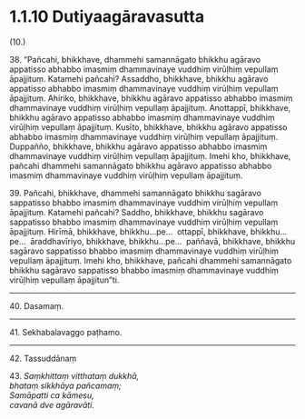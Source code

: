 

# 1.1.10 Dutiyaagāravasutta




(10.)

38\. “Pañcahi, bhikkhave, dhammehi samannāgato bhikkhu agāravo appatisso abhabbo imasmiṃ dhammavinaye vuddhiṃ virūḷhiṃ vepullaṃ āpajjituṃ. Katamehi pañcahi? Assaddho, bhikkhave, bhikkhu agāravo appatisso abhabbo imasmiṃ dhammavinaye vuddhiṃ virūḷhiṃ vepullaṃ āpajjituṃ. Ahiriko, bhikkhave, bhikkhu agāravo appatisso abhabbo imasmiṃ dhammavinaye vuddhiṃ virūḷhiṃ vepullaṃ āpajjituṃ. Anottappī, bhikkhave, bhikkhu agāravo appatisso abhabbo imasmiṃ dhammavinaye vuddhiṃ virūḷhiṃ vepullaṃ āpajjituṃ. Kusīto, bhikkhave, bhikkhu agāravo appatisso abhabbo imasmiṃ dhammavinaye vuddhiṃ virūḷhiṃ vepullaṃ āpajjituṃ. Duppañño, bhikkhave, bhikkhu agāravo appatisso abhabbo imasmiṃ dhammavinaye vuddhiṃ virūḷhiṃ vepullaṃ āpajjituṃ. Imehi kho, bhikkhave, pañcahi dhammehi samannāgato bhikkhu agāravo appatisso abhabbo imasmiṃ dhammavinaye vuddhiṃ virūḷhiṃ vepullaṃ āpajjituṃ.

39\. Pañcahi, bhikkhave, dhammehi samannāgato bhikkhu sagāravo sappatisso bhabbo imasmiṃ dhammavinaye vuddhiṃ virūḷhiṃ vepullaṃ āpajjituṃ. Katamehi pañcahi? Saddho, bhikkhave, bhikkhu sagāravo sappatisso bhabbo imasmiṃ dhammavinaye vuddhiṃ virūḷhiṃ vepullaṃ āpajjituṃ. Hirīmā, bhikkhave, bhikkhu…pe…  ottappī, bhikkhave, bhikkhu…pe…  āraddhavīriyo, bhikkhave, bhikkhu…pe…  paññavā, bhikkhave, bhikkhu sagāravo sappatisso bhabbo imasmiṃ dhammavinaye vuddhiṃ virūḷhiṃ vepullaṃ āpajjituṃ. Imehi kho, bhikkhave, pañcahi dhammehi samannāgato bhikkhu sagāravo sappatisso bhabbo imasmiṃ dhammavinaye vuddhiṃ virūḷhiṃ vepullaṃ āpajjitun”ti.

---

40\. Dasamaṃ.



---

41\. Sekhabalavaggo paṭhamo.



---

42\. Tassuddānaṃ



43\. _Saṃkhittaṃ vitthataṃ dukkhā,_  
_bhataṃ sikkhāya pañcamaṃ;_  
_Samāpatti ca kāmesu,_  
_cavanā dve agāravāti._  




